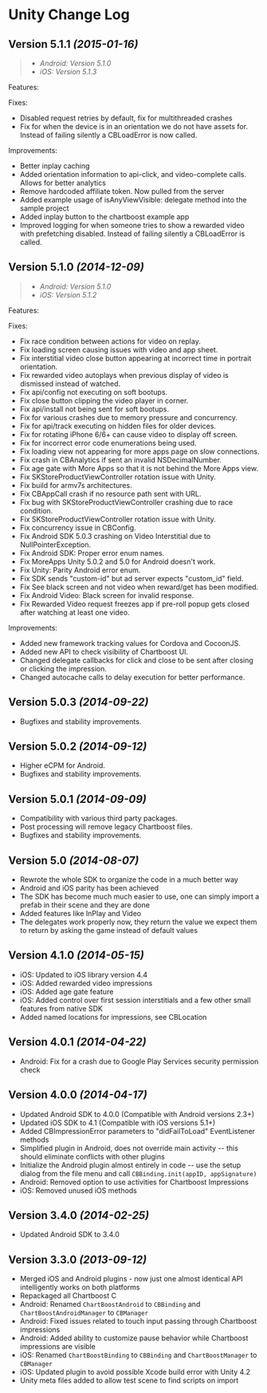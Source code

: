 Unity Change Log
================

Version 5.1.1 *(2015-01-16)*
----------------------------
>- *Android: Version 5.1.0*
>- *iOS: Version 5.1.3*

Features:

Fixes:
- Disabled request retries by default, fix for multithreaded crashes 
- Fix for when the device is in an orientation we do not have assets for. Instead of failing silently a CBLoadError is now called.  

Improvements:

- Better inplay caching  
- Added orientation information to api-click, and video-complete calls. Allows for better analytics 
- Remove hardcoded affiliate token. Now pulled from the server 
- Added example usage of isAnyViewVisible: delegate method into the sample project 
- Added inplay button to the chartboost example app 
- Improved logging for when someone tries to show a rewarded video with prefetching disabled. Instead of failing silently a CBLoadError is called. 


Version 5.1.0 *(2014-12-09)*
----------------------------
>- *Android: Version 5.1.0*
>- *iOS: Version 5.1.2*

Features:

Fixes:
- Fix race condition between actions for video on replay. 
- Fix loading screen causing issues with video and app sheet. 
- Fix interstitial video close button appearing at incorrect time in portrait orientation. 
- Fix rewarded video autoplays when previous display of video is dismissed instead of watched. 
- Fix api/config not executing on soft bootups. 
- Fix close button clipping the video player in corner. 
- Fix api/install not being sent for soft bootups. 
- Fix for various crashes due to memory pressure and concurrency. 
- Fix for api/track executing on hidden files for older devices. 
- Fix for rotating iPhone 6/6+ can cause video to display off screen. 
- Fix for incorrect error code enumerations being used. 
- Fix loading view not appearing for more apps page on slow connections. 
- Fix crash in CBAnalytics if sent an invalid NSDecimalNumber. 
- Fix age gate with More Apps so that it is not behind the More Apps view. 
- Fix SKStoreProductViewController rotation issue with Unity. 
- Fix build for armv7s architectures. 
- Fix CBAppCall crash if no resource path sent with URL. 
- Fix bug with SKStoreProductViewController crashing due to race condition. 
- Fix SKStoreProductViewController rotation issue with Unity. 
- Fix concurrency issue in CBConfig. 
- Fix Android SDK 5.0.3 crashing on Video Interstitial due to NullPointerException. 
- Fix Android SDK: Proper error enum names. 
- Fix MoreApps Unity 5.0.2 and 5.0 for Android doesn't work. 
- Fix Unity: Parity Android error enum. 
- Fix SDK sends "custom-id" but ad server expects "custom_id" field. 
- Fix See black screen and not video when reward/get has been modified. 
- Fix Android Video: Black screen for invalid response. 
- Fix Rewarded Video request freezes app if pre-roll popup gets closed after watching at least one video. 

Improvements:

- Added new framework tracking values for Cordova and CocoonJS. 
- Added new API to check visibility of Chartboost UI. 
- Changed delegate callbacks for click and close to be sent after closing or clicking the impression. 
- Changed autocache calls to delay execution for better performance. 

Version 5.0.3 *(2014-09-22)*
----------------------------

- Bugfixes and stability improvements.

Version 5.0.2 *(2014-09-12)*
----------------------------

- Higher eCPM for Android.
- Bugfixes and stability improvements.

Version 5.0.1 *(2014-09-09)*
----------------------------

- Compatibility with various third party packages.
- Post processing will remove legacy Chartboost files.
- Bugfixes and stability improvements.

Version 5.0 *(2014-08-07)*
----------------------------

- Rewrote the whole SDK to organize the code in a much better way
- Android and iOS parity has been achieved
- The SDK has become much much easier to use, one can simply import a prefab in their scene and they are done
- Added features like InPlay and Video
- The delegates work properly now, they return the value we expect them to return by asking the game instead of default values

Version 4.1.0 *(2014-05-15)*
----------------------------

 - iOS: Updated to iOS library version 4.4
 - iOS: Added rewarded video impressions
 - iOS: Added age gate feature
 - iOS: Added control over first session interstitials and a few other small features from native SDK
 - Added named locations for impressions, see CBLocation
 
Version 4.0.1 *(2014-04-22)*
----------------------------

 - Android: Fix for a crash due to Google Play Services security permission check

Version 4.0.0 *(2014-04-17)*
----------------------------
 
 - Updated Android SDK to 4.0.0 (Compatible with Android versions 2.3+)
 - Updated iOS SDK to 4.1 (Compatible with iOS versions 5.1+)
 - Added CBImpressionError parameters to "didFailToLoad" EventListener methods
 - Simplified plugin in Android, does not override main activity -- this should eliminate conflicts with other plugins
 - Initialize the Android plugin almost entirely in code -- use the setup dialog from the file menu and call `CBBinding.init(appID, appSignature)`
 - Android: Removed option to use activities for Chartboost Impressions
 - iOS: Removed unused iOS methods

Version 3.4.0 *(2014-02-25)*
----------------------------

 - Updated Android SDK to 3.4.0
 
Version 3.3.0 *(2013-09-12)*
----------------------------

 - Merged iOS and Android plugins - now just one almost identical API intelligently works on both platforms
 - Repackaged all Chartboost C
 - Android: Renamed `ChartBoostAndroid` to `CBBinding` and `ChartBoostAndroidManager` to `CBManager`
 - Android: Fixed issues related to touch input passing through Chartboost impressions
 - Android: Added ability to customize pause behavior while Chartboost impressions are visible
 - iOS: Renamed `ChartBoostBinding` to `CBBinding` and `ChartBoostManager` to `CBManager`
 - iOS: Updated plugin to avoid possible Xcode build error with Unity 4.2
 - Unity meta files added to allow test scene to find scripts on import
